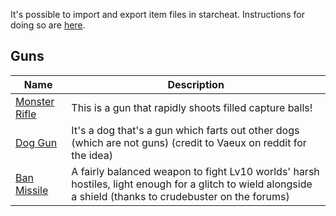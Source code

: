 It's possible to import and export item files in starcheat. Instructions for doing so are [here](guides/import_item.md).

## Guns

| Name                                    | Description                                                                        |
|-----------------------------------------|------------------------------------------------------------------------------------|
| [Monster Rifle](item/monster_rifle.md)  | This is a gun that rapidly shoots filled capture balls!                            |
| [Dog Gun](item/guns/dog_gun.md)         | It's a dog that's a gun which farts out other dogs (which are not guns) (credit to Vaeux on reddit for the idea)                                                                                                  |
| [Ban Missile](item/guns/ban_missile.md) | A fairly balanced weapon to fight Lv10 worlds' harsh hostiles, light enough for a glitch to wield alongside a shield (thanks to crudebuster on the forums)                                                       |
